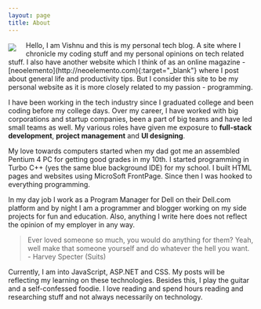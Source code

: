 ```yaml
---
layout: page
title: About
---
```

<div class="center">
    <img class="circle responsive-img center" src="https://en.gravatar.com/userimage/23378074/390fedbb9d345104a67c5140a535dd70.jpg?size=150" style="float: left; margin: 5px 20px 5px 0;">
</div>     
Hello, I am Vishnu and this is my personal tech blog. A site where I chronicle my coding stuff and my personal opinions on tech related stuff. I also have another website which I think of as an online magazine - [neoelemento](http://neoelemento.com){:target="_blank"} where I post about general life and productivity tips. But I consider this site to be my personal website as it is more closely related to my passion - programming.

I have been working in the tech industry since I graduated college and been coding before my college days. Over my career, I have worked with big corporations and startup companies, been a part of big teams and have led small teams as well. My various roles have given me exposure to **full-stack development**, **project management** and **UI designing**.

My love towards computers started when my dad got me an assembled Pentium 4 PC for getting good grades in my 10th. I started programming in Turbo C++ (yes the same blue background IDE) for my school. I built HTML pages and websites using MicroSoft FrontPage. Since then I was hooked to everything programming.

In my day job I work as a Program Manager for Dell on their Dell.com platform and by night I am a programmer and blogger working on my side projects for fun and education. Also, anything I write here does not reflect the opinion of my employer in any way.

>Ever loved someone so much, you would do anything for them? Yeah, well make that someone yourself and do whatever the hell you want.<br> - Harvey Specter (Suits)

Currently, I am into JavaScript, ASP.NET and CSS. My posts will be reflecting my learning on these technologies. Besides this, I play the guitar and a self-confessed foodie. I love reading and spend hours reading and researching stuff and not always necessarily on technology.